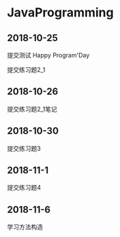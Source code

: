 # JavaProgramming
## 2018-10-25 
提交测试 Happy Program'Day

提交练习题2_1 

## 2018-10-26
提交练习题2_1笔记

## 2018-10-30
提交练习题3

## 2018-11-1
提交练习题4

## 2018-11-6
学习方法构造
